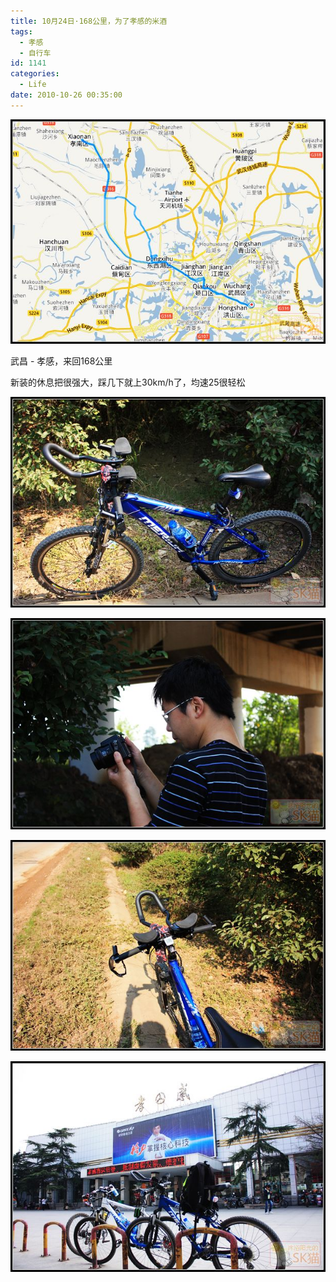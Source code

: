 ```yaml
---
title: 10月24日·168公里，为了孝感的米酒
tags:
  - 孝感
  - 自行车
id: 1141
categories:
  - Life
date: 2010-10-26 00:35:00
---
```


![](/images/2010/10/26_201010260037201648_7402.jpg)

武昌 - 孝感，来回168公里

新装的休息把很强大，踩几下就上30km/h了，均速25很轻松

![](/images/2010/10/26_201010260041145056_7403.jpg)

![](/images/2010/10/26_neo_img_img_9906_7404.jpg)

![](/images/2010/10/26_201010260041594710_7405.jpg)

![](/images/2010/10/26_201010260042177146_7406.jpg)